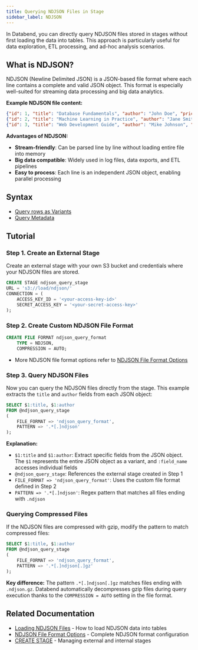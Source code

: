 ```yaml
---
title: Querying NDJSON Files in Stage
sidebar_label: NDJSON
---
```


In Databend, you can directly query NDJSON files stored in stages without first loading the data into tables. This approach is particularly useful for data exploration, ETL processing, and ad-hoc analysis scenarios.

## What is NDJSON?

NDJSON (Newline Delimited JSON) is a JSON-based file format where each line contains a complete and valid JSON object. This format is especially well-suited for streaming data processing and big data analytics.

**Example NDJSON file content:**
```json
{"id": 1, "title": "Database Fundamentals", "author": "John Doe", "price": 45.50, "category": "Technology"}
{"id": 2, "title": "Machine Learning in Practice", "author": "Jane Smith", "price": 68.00, "category": "AI"}
{"id": 3, "title": "Web Development Guide", "author": "Mike Johnson", "price": 52.30, "category": "Frontend"}
```

**Advantages of NDJSON:**
- **Stream-friendly**: Can be parsed line by line without loading entire file into memory
- **Big data compatible**: Widely used in log files, data exports, and ETL pipelines
- **Easy to process**: Each line is an independent JSON object, enabling parallel processing

## Syntax

- [Query rows as Variants](./index.md#query-rows-as-variants)
- [Query Metadata](./index.md#query-metadata)

## Tutorial

### Step 1. Create an External Stage

Create an external stage with your own S3 bucket and credentials where your NDJSON files are stored.
```sql
CREATE STAGE ndjson_query_stage 
URL = 's3://load/ndjson/' 
CONNECTION = (
    ACCESS_KEY_ID = '<your-access-key-id>' 
    SECRET_ACCESS_KEY = '<your-secret-access-key>'
);
```

### Step 2. Create Custom NDJSON File Format

```sql
CREATE FILE FORMAT ndjson_query_format 
    TYPE = NDJSON,
    COMPRESSION = AUTO;
```

- More NDJSON file format options refer to [NDJSON File Format Options](/sql/sql-reference/file-format-options#ndjson-options)

### Step 3. Query NDJSON Files

Now you can query the NDJSON files directly from the stage. This example extracts the `title` and `author` fields from each JSON object:

```sql
SELECT $1:title, $1:author
FROM @ndjson_query_stage
(
    FILE_FORMAT => 'ndjson_query_format',
    PATTERN => '.*[.]ndjson'
);
```

**Explanation:**
- `$1:title` and `$1:author`: Extract specific fields from the JSON object. The `$1` represents the entire JSON object as a variant, and `:field_name` accesses individual fields
- `@ndjson_query_stage`: References the external stage created in Step 1
- `FILE_FORMAT => 'ndjson_query_format'`: Uses the custom file format defined in Step 2
- `PATTERN => '.*[.]ndjson'`: Regex pattern that matches all files ending with `.ndjson`

### Querying Compressed Files

If the NDJSON files are compressed with gzip, modify the pattern to match compressed files:

```sql
SELECT $1:title, $1:author
FROM @ndjson_query_stage
(
    FILE_FORMAT => 'ndjson_query_format',
    PATTERN => '.*[.]ndjson[.]gz'
);
```

**Key difference:** The pattern `.*[.]ndjson[.]gz` matches files ending with `.ndjson.gz`. Databend automatically decompresses gzip files during query execution thanks to the `COMPRESSION = AUTO` setting in the file format.

## Related Documentation

- [Loading NDJSON Files](../03-load-semistructured/03-load-ndjson.md) - How to load NDJSON data into tables
- [NDJSON File Format Options](/sql/sql-reference/file-format-options#ndjson-options) - Complete NDJSON format configuration
- [CREATE STAGE](/sql/sql-commands/ddl/stage/ddl-create-stage) - Managing external and internal stages